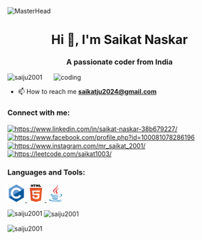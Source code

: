 ![MasterHead](https://media.giphy.com/media/RbDKaczqWovIugyJmW/giphy.gif)
<h1 align="center">Hi 👋, I'm Saikat Naskar</h1>
<h3 align="center">A passionate coder from India</h3>
<img align="right" alt="coding" width="400" src="https://cdn.dribbble.com/users/1162077/screenshots/3848914/programmer.gif">

<p align="left"> <img src="https://komarev.com/ghpvc/?username=saiju2001&label=Profile%20views&color=0e75b6&style=flat" alt="saiju2001" /> </p>

- 📫 How to reach me **saikatju2024@gmail.com**

<h3 align="left">Connect with me:</h3>
<p align="left">
<a href="https://linkedin.com/in/saikat-naskar-38b679227/" target="blank"><img align="center" src="https://raw.githubusercontent.com/rahuldkjain/github-profile-readme-generator/master/src/images/icons/Social/linked-in-alt.svg" alt="https://www.linkedin.com/in/saikat-naskar-38b679227/" height="30" width="40" /></a>
<a href="https://fb.com/profile.php?id=100081078286196" target="blank"><img align="center" src="https://raw.githubusercontent.com/rahuldkjain/github-profile-readme-generator/master/src/images/icons/Social/facebook.svg" alt="https://www.facebook.com/profile.php?id=100081078286196" height="30" width="40" /></a>
<a href="https://instagram.com/mr_saikat_2001/" target="blank"><img align="center" src="https://raw.githubusercontent.com/rahuldkjain/github-profile-readme-generator/master/src/images/icons/Social/instagram.svg" alt="https://www.instagram.com/mr_saikat_2001/" height="30" width="40" /></a>
<a href="https://www.leetcode.com/saikat1003/" target="blank"><img align="center" src="https://raw.githubusercontent.com/rahuldkjain/github-profile-readme-generator/master/src/images/icons/Social/leet-code.svg" alt="https://leetcode.com/saikat1003/" height="30" width="40" /></a>
</p>

<h3 align="left">Languages and Tools:</h3>
<p align="left"> <a href="https://www.cprogramming.com/" target="_blank" rel="noreferrer"> <img src="https://raw.githubusercontent.com/devicons/devicon/master/icons/c/c-original.svg" alt="c" width="40" height="40"/> </a> <a href="https://www.w3.org/html/" target="_blank" rel="noreferrer"> <img src="https://raw.githubusercontent.com/devicons/devicon/master/icons/html5/html5-original-wordmark.svg" alt="html5" width="40" height="40"/> </a> <a href="https://www.java.com" target="_blank" rel="noreferrer"> <img src="https://raw.githubusercontent.com/devicons/devicon/master/icons/java/java-original.svg" alt="java" width="40" height="40"/> </a> </p>

<p><img align="left" src="https://github-readme-stats.vercel.app/api/top-langs?username=saiju2001&show_icons=true&locale=en&layout=compact" alt="saiju2001" /></p>

<p>&nbsp;<img align="center" src="https://github-readme-stats.vercel.app/api?username=saiju2001&show_icons=true&locale=en" alt="saiju2001" /></p>

<p><img align="center" src="https://github-readme-streak-stats.herokuapp.com/?user=saiju2001&" alt="saiju2001" /></p>


